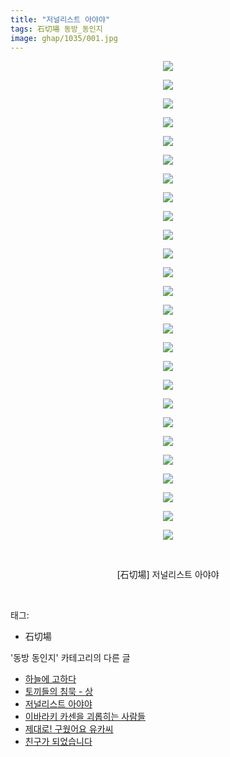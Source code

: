 ```yaml
---
title: "저널리스트 아야야"
tags: 石切場 동방_동인지
image: ghap/1035/001.jpg
---
```

<div class="article">
<p style="text-align: center; clear: none; float: none;"><img src="{{ site.nasurl }}/ghap/1035/001.jpg"/></p>
<p style="text-align: center; clear: none; float: none;"><img src="{{ site.nasurl }}/ghap/1035/002.jpg"/></p>
<p style="text-align: center; clear: none; float: none;"><img src="{{ site.nasurl }}/ghap/1035/003.jpg"/></p>
<p style="text-align: center; clear: none; float: none;"><img src="{{ site.nasurl }}/ghap/1035/004.jpg"/></p>
<p style="text-align: center; clear: none; float: none;"><img src="{{ site.nasurl }}/ghap/1035/005.jpg"/></p>
<p style="text-align: center; clear: none; float: none;"><img src="{{ site.nasurl }}/ghap/1035/006.jpg"/></p>
<p style="text-align: center; clear: none; float: none;"><img src="{{ site.nasurl }}/ghap/1035/007.jpg"/></p>
<p style="text-align: center; clear: none; float: none;"><img src="{{ site.nasurl }}/ghap/1035/008.jpg"/></p>
<p style="text-align: center; clear: none; float: none;"><img src="{{ site.nasurl }}/ghap/1035/009.jpg"/></p>
<p style="text-align: center; clear: none; float: none;"><img src="{{ site.nasurl }}/ghap/1035/010.jpg"/></p>
<p style="text-align: center; clear: none; float: none;"><img src="{{ site.nasurl }}/ghap/1035/011.jpg"/></p>
<p style="text-align: center; clear: none; float: none;"><img src="{{ site.nasurl }}/ghap/1035/012.jpg"/></p>
<p style="text-align: center; clear: none; float: none;"><img src="{{ site.nasurl }}/ghap/1035/013.jpg"/></p>
<p style="text-align: center; clear: none; float: none;"><img src="{{ site.nasurl }}/ghap/1035/014.jpg"/></p>
<p style="text-align: center; clear: none; float: none;"><img src="{{ site.nasurl }}/ghap/1035/015.jpg"/></p>
<p style="text-align: center; clear: none; float: none;"><img src="{{ site.nasurl }}/ghap/1035/016.jpg"/></p>
<p style="text-align: center; clear: none; float: none;"><img src="{{ site.nasurl }}/ghap/1035/017.jpg"/></p>
<p style="text-align: center; clear: none; float: none;"><img src="{{ site.nasurl }}/ghap/1035/018.jpg"/></p>
<p style="text-align: center; clear: none; float: none;"><img src="{{ site.nasurl }}/ghap/1035/019.jpg"/></p>
<p style="text-align: center; clear: none; float: none;"><img src="{{ site.nasurl }}/ghap/1035/020.jpg"/></p>
<p style="text-align: center; clear: none; float: none;"><img src="{{ site.nasurl }}/ghap/1035/021.jpg"/></p>
<p style="text-align: center; clear: none; float: none;"><img src="{{ site.nasurl }}/ghap/1035/022.jpg"/></p>
<p style="text-align: center; clear: none; float: none;"><img src="{{ site.nasurl }}/ghap/1035/023.jpg"/></p>
<p style="text-align: center; clear: none; float: none;"><img src="{{ site.nasurl }}/ghap/1035/024.jpg"/></p>
<p style="text-align: center; clear: none; float: none;"><img src="{{ site.nasurl }}/ghap/1035/025.jpg"/></p>
<p style="text-align: center; clear: none; float: none;"><img src="{{ site.nasurl }}/ghap/1035/026.jpg"/></p>
<p style="text-align: center; clear: none; float: none;"><br/></p>
<p style="text-align: center; clear: none; float: none;">[石切場] 저널리스트 아야야</p>
<p><br/></p>
</div><div class="tagTrail">
<p>태그: </p>
<ul>
<li>石切場</li>
</ul>
</div><div class="another">
<p>'동방 동인지' 카테고리의 다른 글</p>
<ul>
<li><a href="/2016-07-23-ghap_1038">하늘에 고하다</a></li>
<li><a href="/2016-07-23-ghap_1037">토끼들의 침묵 - 상</a></li>
<li><a href="/2016-07-23-ghap_1035">저널리스트 아야야</a></li>
<li><a href="/2016-07-23-ghap_1034">이바라키 카센을 괴롭히는 사람들</a></li>
<li><a href="/2016-07-23-ghap_1033">제대로! 구웠어요 유카씨</a></li>
<li><a href="/2016-07-23-ghap_1026">친구가 되었습니다</a></li>
</ul>
</div><div class="cb_module cb_fluid">
<div class="cb_wrt cb_profile">
</div><!-- commentList close -->
</div>